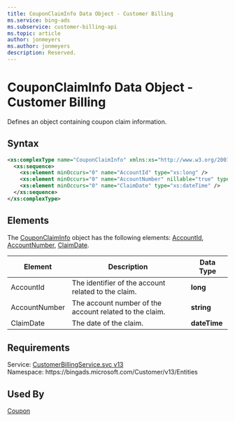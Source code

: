 ```yaml
---
title: CouponClaimInfo Data Object - Customer Billing
ms.service: bing-ads
ms.subservice: customer-billing-api
ms.topic: article
author: jonmeyers
ms.author: jonmeyers
description: Reserved.
---
```

# CouponClaimInfo Data Object - Customer Billing
Defines an object containing coupon claim information.

## Syntax
```xml
<xs:complexType name="CouponClaimInfo" xmlns:xs="http://www.w3.org/2001/XMLSchema">
  <xs:sequence>
    <xs:element minOccurs="0" name="AccountId" type="xs:long" />
    <xs:element minOccurs="0" name="AccountNumber" nillable="true" type="xs:string" />
    <xs:element minOccurs="0" name="ClaimDate" type="xs:dateTime" />
  </xs:sequence>
</xs:complexType>
```

## <a name="elements"></a>Elements

The [CouponClaimInfo](couponclaiminfo.md) object has the following elements: [AccountId](#accountid), [AccountNumber](#accountnumber), [ClaimDate](#claimdate).

|Element|Description|Data Type|
|-----------|---------------|-------------|
|<a name="accountid"></a>AccountId|The identifier of the account related to the claim.|**long**|
|<a name="accountnumber"></a>AccountNumber|The account number of the account related to the claim.|**string**|
|<a name="claimdate"></a>ClaimDate|The date of the claim.|**dateTime**|

## Requirements
Service: [CustomerBillingService.svc v13](https://clientcenter.api.bingads.microsoft.com/Api/Billing/v13/CustomerBillingService.svc)  
Namespace: https\://bingads.microsoft.com/Customer/v13/Entities  

## Used By
[Coupon](coupon.md)  
